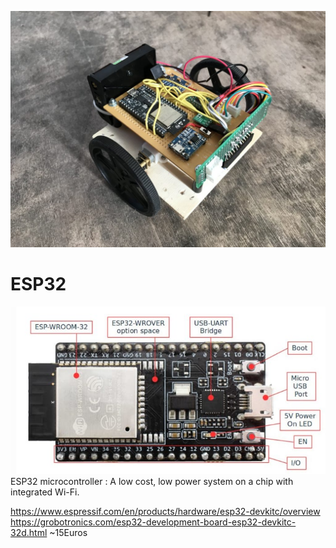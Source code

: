 ![Main Image](images/main.jpg)


# ESP32
![ESP32](images/esp32.jpg)
ESP32 microcontroller : A low cost, low power system on a chip with integrated Wi-Fi.

https://www.espressif.com/en/products/hardware/esp32-devkitc/overview
https://grobotronics.com/esp32-development-board-esp32-devkitc-32d.html
~15Euros



